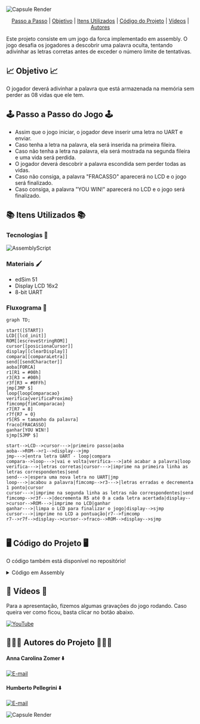 ![Capsule Render](https://capsule-render.vercel.app/api?type=waving&height=130&color=DAA520&text=💻%20Jogo%20da%20Forca%20com%20Assembly%20💻&section=header&reversal=false&fontSize=30&fontColor=EEE8AA&fontAlignY=65)

<p align="center">
  <a href="#%EF%B8%8F-passo-a-passo-do-jogo-%EF%B8%8F">Passo a Passo</a> |
  <a href="#-objetivo-">Objetivo</a> |
  <a href="#-itens-utilizados-">Itens Utilizados</a> |
  <a href="#%EF%B8%8F-código-do-projeto-%EF%B8%8F">Código do Projeto</a> |
  <a href="#-vídeos-">Vídeos</a> |
  <a href="#-autores-do-projeto-">Autores</a>
</p>

Este projeto consiste em um jogo da forca implementado em assembly. O jogo desafia os jogadores a descobrir uma palavra oculta, tentando adivinhar as letras corretas antes de exceder o número limite de tentativas.

## 📈 Objetivo 📈
O jogador deverá adivinhar a palavra que está armazenada na memória sem perder as 08 vidas que ele tem. 

## 🕹️ Passo a Passo do Jogo 🕹️

- Assim que o jogo iniciar, o jogador deve inserir uma letra no UART e enviar.
- Caso tenha a letra na palavra, ela será inserida na primeira fileira.
- Caso não tenha a letra na palavra, ela será mostrada na segunda fileira e uma vida será perdida.
- O jogador deverá descobrir a palavra escondida sem perder todas as vidas.
- Caso não consiga, a palavra "FRACASSO" aparecerá no LCD e o jogo será finalizado.
- Caso consiga, a palavra "YOU WIN!" aparecerá no LCD e o jogo será finalizado.

## 📚 Itens Utilizados 📚

### Tecnologias 👾

![AssemblyScript](https://img.shields.io/badge/assembly%20script-%23000000.svg?style=for-the-badge&logo=assemblyscript&logoColor=white)

### Materiais 🖌️

<div>
  <ul>
    <li>edSim 51</li>
    <li>Display LCD 16x2</li>
    <li>8-bit UART</li>
  </ul>
</div>

### Fluxograma 🔄

```mermaid
graph TD;

start([START])
LCD[[lcd_init]]
ROM[[escreveStringROM]]
cursor[[posicionaCursor]]
display[[clearDisplay]]
compara[[comparaLetra]]
send[[sendCharacter]]
aoba[FORCA]
r1[R1 = #00h]
r3[R3 = #00h]
r3f[R3 = #0FFh]
jmp[JMP $]
loop{loopComparacao}
verifica{verificaProximo}
fimcomp{fimComparacao}
r7[R7 = 8]
r7f{R7 = 0}
r5[R5 = tamanho da palavra]
fraco[FRACASSO]
ganhar[YOU WIN!]
sjmp[SJMP $]

start-->LCD-->cursor--->|primeiro passo|aoba
aoba-->ROM-->r1-->display-->jmp
jmp--->|entra letra UART - loop|compara
compara-->loop--->|vai e volta|verifica--->|até acabar a palavra|loop
verifica--->|letras corretas|cursor--->|imprime na primeira linha as letras correspondentes|send
send--->|espera uma nova letra no UART|jmp
loop--->|acabou a palavra|fimcomp-->r3--->|letras erradas e decrementa 1 ponto|cursor
cursor--->|imprime na segunda linha as letras não correspondentes|send
fimcomp-->r3f--->|decrementa R5 até 0 a cada letra acertada|display-->cursor-->ROM--->|imprime no LCD|ganhar
ganhar--->|limpa o LCD para finalizar o jogo|display-->sjmp
cursor--->|imprime no LCD a pontuação|r7-->fimcomp
r7-->r7f-->display-->cursor-->fraco-->ROM-->display-->sjmp


```

## 🖥️ Código do Projeto 🖥️

O código também está disponível no repositório!

<details>
  <summary>Código em Assembly</summary>

  ```asm
RS      EQU     P1.3
EN      EQU     P1.2

ORG 0000h ; espaço para variáveis

ORG 0000h
    LJMP START ; está chamando a label START para iniciar o jogo

ORG 023H ; PONTEIRO DA INTERRUPCAO PARA CANAL SERIAL
    MOV A,SBUF ; REALIZA A LEITURA DO BYTE RECEBIDO
    MOV @R0, A 
    CLR RI
    INC R0
    CJNE A, #0Dh, escreve
    RETI

escreve:
    MOV 30h, A ; ESCREVE O VALOR NO ENDEREÇO 30H
    ;CLR RI ; RESETA RI PARA RECEBER NOVO BYTE
    SETB F0
    ACALL comparaLetra ; Adicionado chamada para comparaLetra aqui
    RETI

ORG 0080h
AOBA:
    DB "FORCA"
    DB 00h

PALAVRA:
    DB "TESTE"
    DB 00h

FRACASSO:
    DB "FRACASSO"
    DB 00h

VENCEDOR:
    DB "YOU WIN!"
    DB 00h

START:
    ACALL lcd_init ; está chamando a sub-rotina lcd-init para inicializar o LCD
    MOV SCON, #50H ;porta serial no modo 1 e habilita a recepção
    MOV PCON, #80h ;set o bit SMOD
    MOV TMOD, #20H ;CT1 no modo 2
    MOV TH1, #243 ;valor para a recarga
    MOV TL1, #243 ;valor para a primeira contagem
    MOV IE,#90H ; Habilita interrupção serial
    SETB TR1 ;liga o contador/temporizador 1 
    MOV R5, #05h ; inicia R5 com o valor 05h
    MOV R7, #08h ; inicia R& com o valor 08h
    MOV A, #05h ; está mostrando aonde será o início da impressão da string no lcd para logo em seguida o cursor ser posicionado
    ACALL posicionaCursor ; chama a sub-rotina posicionaCursor para que a impressão no lcd seja feita na posição correta
    MOV DPTR,#AOBA ; está movendo a palavra armazenada em AOBA para DPTR         
    ACALL escreveStringROM ; chama a sub-rotina escreveStringROM para que haja a impressão da string armazenada e chamada anteriormente
    ACALL clearDisplay ; limpa o display 
    ; daqui pra baixo está sendo impresso o número da pontuação
    MOV A, #4Fh ; está mostrando aonde será a impressão da string no lcd para logo em seguida o cursor ser posicionado
    ACALL posicionaCursor ; posiciona o cursor para realizar a impressão
    MOV 70h, R7 ; chama o número armazenado em R7, e movimenta para 70h
    MOV A , 70h ; movimenta o valor de 70h para A
    ADD A, #30h ; adiciona 30h no valor armazenado em A
    ACALL sendCharacter ; envia o caracter e faz a impressão
    MOV R4, #40h ; inicializa R4 com o valor de 40h indicando o início da segunda linha do LCD
    JMP $    

escreveStringROM:
    MOV R1, #00h 

loop:
    MOV A, R1 ; Move o conteúdo de R1 para A
    MOVC A, @A + DPTR ;  ; carrega o caractere da palavra
    JZ  finish  ; se A for 0, o programa encerra o Loop
    ACALL sendCharacter ; chama a sub-rotina sendCharacter 
    INC R1 ; incremente R1
    JMP loop ; Pula para o início do loop
finish:
    RET

; aqui inicia-se a comparação das letras inputadas com as letras armazenadas
comparaLetra:
    MOV DPTR, #PALAVRA ; aponta DPTR para o início da palavra 
    MOV R1, #00h ; inicializa o índice
    MOV R3, #00h ; R3 indica que se houve erro de letra

loopComparacao:
    MOV A, R1 ; 
    MOVC A, @A + DPTR ; carrega o caractere da palavra
    JZ  fimComparacao ; se for zero, chegamos ao fim da palavra
    CJNE A, 30h, verificaProximo ; compara o caractere com o valor em 30h
    ; se eles são iguais, a letra está na palavra
    ; exibe a letra na primeira linha do LCD
    MOV A, R1
    ACALL posicionaCursor
    MOV A, 30h
    ACALL sendCharacter
    MOV R3, #0FFh ; movimenta a o valor #0FFh para R3 para que depois seja comparado e liberado a passagem da parte das letras incorretas, assim entendendo que a letra imputada estava correta.
    DEC  R5; decrementa e R5 até chegar em 0
    
    CJNE R5, #00h, verificaProximo ; se o valor de R5 chegar em 0, ele não pula para verificaProximo e entra na linha de código abaixo
; nela o display é limpo, o cursor é posiconado em #04h e a palavra armazenada em #VENCEDOR é impressa e lgoo após o o jogo é finlaizado
    ACALL clearDisplay
    MOV A, #04h
    ACALL posicionaCursor
    MOV DPTR,#VENCEDOR        
    ACALL escreveStringROM
    ACALL clearDisplay
    SJMP $

verificaProximo:
    INC R1 ; incrementa R1
    JMP loopComparacao ; pula de volta para que a comparação da próxima letra recebida seja feita

fimComparacao:
    CJNE R3, #00h, fimDoFim ; se o valor encontrado em R3 não for #00h, 
                            ; o código automaticamente pula para a sub-rotina fimDoFim, caso contrário, 
                            ; entra na linha de código abaixo apontando que a letra está incorreta. 
                            ; Por isso que em algumas linhas acima, o código armazenou #0FFh em R3, pois seria usado aqui.
    ; a letra não está na palavra
    ; exibe a letra na segunda linha do LCD
    MOV A, R4 ; pega a posição atual na segunda linha
    ACALL posicionaCursor
    MOV A, 30h
    ACALL sendCharacter
    INC R4 ; incrementa a posição na segunda linha
    DEC R7 ; decrementa e reimprime a pontuação até chegar em 0
    MOV A, #4Fh
    ACALL posicionaCursor
    MOV 70h, R7
    MOV A , 70h
    ADD A, #30h
    ACALL sendCharacter

    CJNE R7, #00h, fimDoFim ; se o valor de R7 chegar em 0, ele não pula para fimDoFim e entra na linha de código abaixo
; nela o display é limpo, o cursor é posiconado em #04h e a palavra armazenada em #FRACASSO é impressa e logo após o o jogo é finalizado
    ACALL clearDisplay
    MOV A, #04h
    ACALL posicionaCursor
    MOV DPTR,#FRACASSO        
    ACALL escreveStringROM
    ACALL clearDisplay
    SJMP $

fimDoFim:  
    RET ; retorna da sub-rotina para esperar a próxima letra

lcd_init:

    CLR RS        
    
    CLR P1.7        
    CLR P1.6        
    SETB P1.5        
    CLR P1.4    

    SETB EN        
    CLR EN        

    CALL delay    
    
    SETB EN    
    CLR EN            
                    

    SETB P1.7        

    SETB EN        
    CLR EN            
                
    CALL delay    

    CLR P1.7        
    CLR P1.6        
    CLR P1.5        
    CLR P1.4        

    SETB EN        
    CLR EN        

    SETB P1.6        
    SETB P1.5        

    SETB EN        
    CLR EN        

    CALL delay        

    CLR P1.7        
    CLR P1.6        
    CLR P1.5        
    CLR P1.4        

    SETB EN        
    CLR EN        

    SETB P1.7        
    SETB P1.6        
    SETB P1.5    
    SETB P1.4        

    SETB EN        
    CLR EN        

    CALL delay        
    RET

sendCharacter:
    SETB RS          
    MOV C, ACC.7        
    MOV P1.7, C            
    MOV C, ACC.6        
    MOV P1.6, C            
    MOV C, ACC.5        
    MOV P1.5, C            
    MOV C, ACC.4        
    MOV P1.4, C            
    SETB EN            
    CLR EN        

    MOV C, ACC.3        
    MOV P1.7, C            
    MOV C, ACC.2        
    MOV P1.6, C            
    MOV C, ACC.1        
    MOV P1.5, C    
    MOV C, ACC.0        
    MOV P1.4, C            

    SETB EN            
    CLR EN            

    CALL delay        
    CALL delay            
    RET

posicionaCursor:
    CLR RS    
    SETB P1.7            
    MOV C, ACC.6    
    MOV P1.6, C            
    MOV C, ACC.5        
    MOV P1.5, C            
    MOV C, ACC.4        
    MOV P1.4, C            

    SETB EN            
    CLR EN            

    MOV C, ACC.3        
    MOV P1.7, C            
    MOV C, ACC.2        
    MOV P1.6, C            
    MOV C, ACC.1        
    MOV P1.5, C            
    MOV C, ACC.0        
    MOV P1.4, C            

    SETB EN            
    CLR EN            

    CALL delay            
    CALL delay            
    RET

retornaCursor:
    CLR RS    
    CLR P1.7        
    CLR P1.6        
    CLR P1.5        
    CLR P1.4    

    SETB EN        
    CLR EN        

    CLR P1.7        
    CLR P1.6        
    SETB P1.5        
    SETB P1.4        

    SETB EN        
    CLR EN        

    CALL delay        
    RET

clearDisplay:
    CLR RS    
    CLR P1.7        
    CLR P1.6        
    CLR P1.5        
    CLR P1.4        

    SETB EN        
    CLR EN        

    CLR P1.7        
    CLR P1.6        
    CLR P1.5        
    SETB P1.4        

    SETB EN        
    CLR EN        

    MOV R6, #40
    rotC:
    CALL delay        
    DJNZ R6, rotC
    RET

delay:
    MOV R0, #50
    DJNZ R0, $
    RET
```
  
</details>

## 📸 Vídeos 📸

Para a apresentação, fizemos algumas gravações do jogo rodando. Caso queira ver como ficou, basta clicar no botão abaixo.

<a href="">
  <img src="https://img.shields.io/badge/YouTube-FF0000.svg?style=for-the-badge&logo=YouTube&logoColor=white" alt="YouTube">
</a>

## 🧑🏻‍💻 Autores do Projeto 🧑🏻‍💻

#### Anna Carolina Zomer ⬇️
[![E-mail](https://img.shields.io/badge/GitHub-181717.svg?style=for-the-badge&logo=GitHub&logoColor=white)](https://github.com/z0mer)

#### Humberto Pellegrini ⬇️
[![E-mail](https://img.shields.io/badge/GitHub-181717.svg?style=for-the-badge&logo=GitHub&logoColor=white)](https://github.com/Humbertin07)

![Capsule Render](https://capsule-render.vercel.app/api?type=waving&height=130&color=DAA520&text=👋🏻%20Até%20a%20Próxima!!%20👋🏻&section=footer&reversal=false&fontSize=30&fontColor=EEE8AA&fontAlignY=40)
